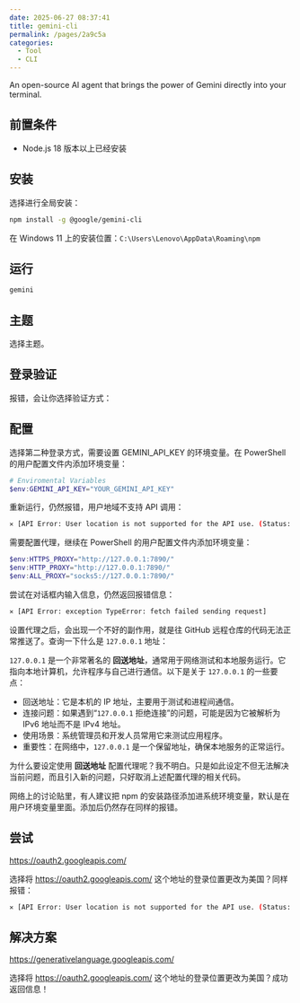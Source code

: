 ```yaml
---
date: 2025-06-27 08:37:41
title: gemini-cli
permalink: /pages/2a9c5a
categories:
  - Tool
  - CLI
---
```


An open-source AI agent that brings the power of Gemini directly into your terminal.

<!-- more -->

## 前置条件

- Node.js 18 版本以上已经安装

## 安装

选择进行全局安装：

```sh
npm install -g @google/gemini-cli
```

在 Windows 11 上的安装位置：`C:\Users\Lenovo\AppData\Roaming\npm`

## 运行

```sh
gemini
```

## 主题

选择主题。

## 登录验证

报错，会让你选择验证方式：

## 配置

选择第二种登录方式，需要设置 GEMINI_API_KEY 的环境变量。在 PowerShell 的用户配置文件内添加环境变量：

```ps1
# Enviromental Variables
$env:GEMINI_API_KEY="YOUR_GEMINI_API_KEY"
```

重新运行，仍然报错，用户地域不支持 API 调用：

```sh
✕ [API Error: User location is not supported for the API use. (Status: FAILED_PRECONDITION)]
```

需要配置代理，继续在 PowerShell 的用户配置文件内添加环境变量：

```ps1
$env:HTTPS_PROXY="http://127.0.0.1:7890/"
$env:HTTP_PROXY="http://127.0.0.1:7890/"
$env:ALL_PROXY="socks5://127.0.0.1:7890/"
```

尝试在对话框内输入信息，仍然返回报错信息：

```sh
✕ [API Error: exception TypeError: fetch failed sending request]
```

设置代理之后，会出现一个不好的副作用，就是往 GitHub 远程仓库的代码无法正常推送了。查询一下什么是 `127.0.0.1` 地址：

`127.0.0.1` 是一个非常著名的 **回送地址**，通常用于网络测试和本地服务运行。它指向本地计算机，允许程序与自己进行通信。以下是关于 `127.0.0.1` 的一些要点：

- 回送地址：它是本机的 IP 地址，主要用于测试和进程间通信。
- 连接问题：如果遇到“`127.0.0.1` 拒绝连接”的问题，可能是因为它被解析为 IPv6 地址而不是 IPv4 地址。
- 使用场景：系统管理员和开发人员常用它来测试应用程序。
- 重要性：在网络中，`127.0.0.1` 是一个保留地址，确保本地服务的正常运行。

为什么要设定使用 **回送地址** 配置代理呢？我不明白。只是如此设定不但无法解决当前问题，而且引入新的问题，只好取消上述配置代理的相关代码。

网络上的讨论贴里，有人建议把 npm 的安装路径添加进系统环境变量，默认是在用户环境变量里面。添加后仍然存在同样的报错。

## 尝试

https://oauth2.googleapis.com/

选择将 https://oauth2.googleapis.com/ 这个地址的登录位置更改为美国？同样报错：

```sh
✕ [API Error: User location is not supported for the API use. (Status: FAILED_PRECONDITION)]
```

## 解决方案

https://generativelanguage.googleapis.com/

选择将 https://oauth2.googleapis.com/ 这个地址的登录位置更改为美国？成功返回信息！
